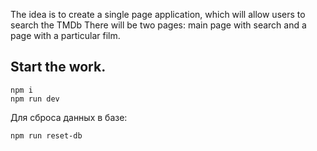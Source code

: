 The idea is to create a single page application, which will allow users to search the TMDb
There will be two pages: main page with search and a page with a particular film.

## Start the work.
```
npm i
npm run dev
```

Для сброса данных в базе:
```
npm run reset-db
```
